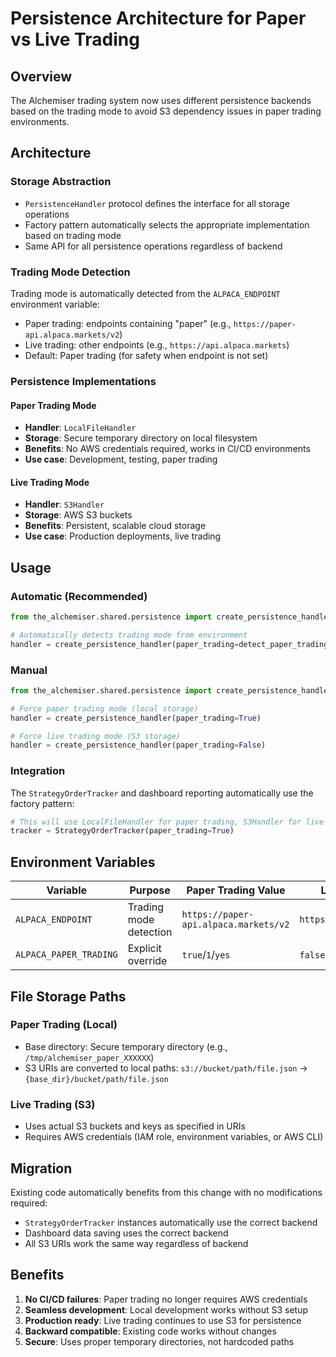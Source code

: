 # Persistence Architecture for Paper vs Live Trading

## Overview

The Alchemiser trading system now uses different persistence backends based on the trading mode to avoid S3 dependency issues in paper trading environments.

## Architecture

### Storage Abstraction
- `PersistenceHandler` protocol defines the interface for all storage operations
- Factory pattern automatically selects the appropriate implementation based on trading mode
- Same API for all persistence operations regardless of backend

### Trading Mode Detection
Trading mode is automatically detected from the `ALPACA_ENDPOINT` environment variable:
- Paper trading: endpoints containing "paper" (e.g., `https://paper-api.alpaca.markets/v2`)
- Live trading: other endpoints (e.g., `https://api.alpaca.markets`)
- Default: Paper trading (for safety when endpoint is not set)

### Persistence Implementations

#### Paper Trading Mode
- **Handler**: `LocalFileHandler`
- **Storage**: Secure temporary directory on local filesystem
- **Benefits**: No AWS credentials required, works in CI/CD environments
- **Use case**: Development, testing, paper trading

#### Live Trading Mode  
- **Handler**: `S3Handler`
- **Storage**: AWS S3 buckets
- **Benefits**: Persistent, scalable cloud storage
- **Use case**: Production deployments, live trading

## Usage

### Automatic (Recommended)
```python
from the_alchemiser.shared.persistence import create_persistence_handler

# Automatically detects trading mode from environment
handler = create_persistence_handler(paper_trading=detect_paper_trading_from_environment())
```

### Manual
```python
from the_alchemiser.shared.persistence import create_persistence_handler

# Force paper trading mode (local storage)
handler = create_persistence_handler(paper_trading=True)

# Force live trading mode (S3 storage)  
handler = create_persistence_handler(paper_trading=False)
```

### Integration
The `StrategyOrderTracker` and dashboard reporting automatically use the factory pattern:
```python
# This will use LocalFileHandler for paper trading, S3Handler for live trading
tracker = StrategyOrderTracker(paper_trading=True)
```

## Environment Variables

| Variable | Purpose | Paper Trading Value | Live Trading Value |
|----------|---------|-------------------|------------------|
| `ALPACA_ENDPOINT` | Trading mode detection | `https://paper-api.alpaca.markets/v2` | `https://api.alpaca.markets` |
| `ALPACA_PAPER_TRADING` | Explicit override | `true`/`1`/`yes` | `false`/`0`/`no` |

## File Storage Paths

### Paper Trading (Local)
- Base directory: Secure temporary directory (e.g., `/tmp/alchemiser_paper_XXXXXX`)
- S3 URIs are converted to local paths: `s3://bucket/path/file.json` → `{base_dir}/bucket/path/file.json`

### Live Trading (S3)
- Uses actual S3 buckets and keys as specified in URIs
- Requires AWS credentials (IAM role, environment variables, or AWS CLI)

## Migration

Existing code automatically benefits from this change with no modifications required:
- `StrategyOrderTracker` instances automatically use the correct backend
- Dashboard data saving uses the correct backend
- All S3 URIs work the same way regardless of backend

## Benefits

1. **No CI/CD failures**: Paper trading no longer requires AWS credentials
2. **Seamless development**: Local development works without S3 setup
3. **Production ready**: Live trading continues to use S3 for persistence
4. **Backward compatible**: Existing code works without changes
5. **Secure**: Uses proper temporary directories, not hardcoded paths